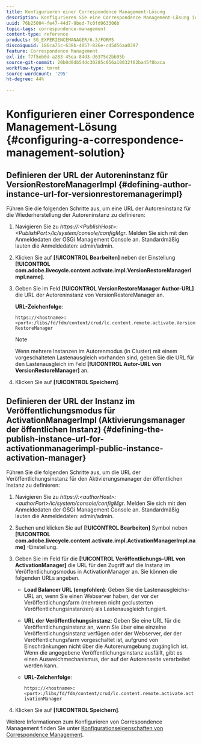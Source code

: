```yaml
---
title: Konfigurieren einer Correspondence Management-Lösung
description: Konfigurieren Sie eine Correspondence Management-Lösung in der AEM Forms-Umgebung.
uuid: 76b25004-fe47-44d7-9bed-7c0fd963306b
topic-tags: correspondence-management
content-type: reference
products: SG_EXPERIENCEMANAGER/6.3/FORMS
discoiquuid: 186ca75c-638b-4057-826e-cd5d56aa0397
feature: Correspondence Management
exl-id: f7f5eb0d-a283-45ea-84d3-d6375d2bb95b
source-git-commit: 20b0d0db54dc30285c056a10032f02ba45f8baca
workflow-type: tm+mt
source-wordcount: '295'
ht-degree: 44%

---
```


# Konfigurieren einer Correspondence Management-Lösung {#configuring-a-correspondence-management-solution}

## Definieren der URL der Autoreninstanz für VersionRestoreManagerImpl {#defining-author-instance-url-for-versionrestoremanagerimpl}

Führen Sie die folgenden Schritte aus, um eine URL der Autoreninstanz für die Wiederherstellung der Autoreninstanz zu definieren:

1. Navigieren Sie zu *https://:&lt;PublishHost>:&lt;PublishPort>/lc/system/console/configMgr*. Melden Sie sich mit den Anmeldedaten der OSGi Management Console an. Standardmäßig lauten die Anmeldedaten: admin/admin.
1. Klicken Sie auf **[!UICONTROL Bearbeiten]** neben der Einstellung **[!UICONTROL com.adobe.livecycle.content.activate.impl.VersionRestoreManagerImpl.name]**.
1. Geben Sie im Feld **[!UICONTROL VersionRestoreManager Author-URL]** die URL der Autoreninstanz von VersionRestoreManager an.

   **URL-Zeichenfolge**:

   `https://<hostname>:<port>:/libs/fd/fdm/content/crud/lc.content.remote.activate.VersionRestoreManager`

   >[!NOTE]
   >
   >Wenn mehrere Instanzen im Autorenmodus (in Cluster) mit einem vorgeschalteten Lastenausgleich vorhanden sind, geben Sie die URL für den Lastenausgleich im Feld **[!UICONTROL Autor-URL von VersionRestoreManager]** an.

1. Klicken Sie auf **[!UICONTROL Speichern]**.

## Definieren der URL der Instanz im Veröffentlichungsmodus für ActivationManagerImpl (Aktivierungsmanager der öffentlichen Instanz) {#defining-the-publish-instance-url-for-activationmanagerimpl-public-instance-activation-manager}

Führen Sie die folgenden Schritte aus, um die URL der Veröffentlichungsinstanz für den Aktivierungsmanager der öffentlichen Instanz zu definieren:

1. Navigieren Sie zu *https://:&lt;authorHost>:&lt;authorPort>/lc/system/console/configMgr*. Melden Sie sich mit den Anmeldedaten der OSGi Management Console an. Standardmäßig lauten die Anmeldedaten: admin/admin.
1. Suchen und klicken Sie auf **[!UICONTROL Bearbeiten]** Symbol neben **[!UICONTROL com.adobe.livecycle.content.activate.impl.ActivationManagerImpl.name]** -Einstellung.
1. Geben Sie im Feld für die **[!UICONTROL Veröffentlichungs-URL von ActivationManager]** die URL für den Zugriff auf die Instanz im Veröffentlichungsmodus in ActivationManager an. Sie können die folgenden URLs angeben.

   * **Load Balancer URL (empfohlen)**: Geben Sie die Lastenausgleichs-URL an, wenn Sie einen Webserver haben, der vor der Veröffentlichungsfarm (mehreren nicht geclusterten Veröffentlichungsinstanzen) als Lastenausgleich fungiert.
   * **URL der Veröffentlichungsinstanz**: Geben Sie eine URL für die Veröffentlichungsinstanz an, wenn Sie über eine einzelne Veröffentlichungsinstanz verfügen oder der Webserver, der der Veröffentlichungsfarm vorgeschaltet ist, aufgrund von Einschränkungen nicht über die Autorenumgebung zugänglich ist. Wenn die angegebene Veröffentlichungsinstanz ausfällt, gibt es einen Ausweichmechanismus, der auf der Autorenseite verarbeitet werden kann.
   * **URL-Zeichenfolge**:

     `https://<hostname>:<port>:/libs/fd/fdm/content/crud/lc.content.remote.activate.activationManager`

1. Klicken Sie auf **[!UICONTROL Speichern]**.

Weitere Informationen zum Konfigurieren von Correspondence Management finden Sie unter [Konfigurationseigenschaften von Correspondence Management](https://helpx.adobe.com/de/aem-forms/6-2/aem-forms-architecture-deployment.html).
